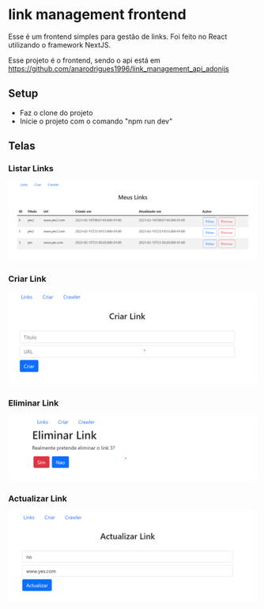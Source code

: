 # link management frontend
Esse é um frontend simples para gestão de links.
Foi feito no React utilizando o framework NextJS.

Esse projeto é o frontend, sendo o api
está em https://github.com/anarodrigues1996/link_management_api_adonijs

## Setup
- Faz o clone do projeto
- Inicie o projeto com o comando "npm run dev"


## Telas

### Listar Links
![listar links](/telas/list.png "[listar links")

### Criar Link
![criar  links](/telas/create.png "[criar  links")

### Eliminar Link
![Eliminar links](/telas/eliminar.png "[Eliminar links")

### Actualizar Link
![Actualizar links](/telas/update.png "[Actualizar links")